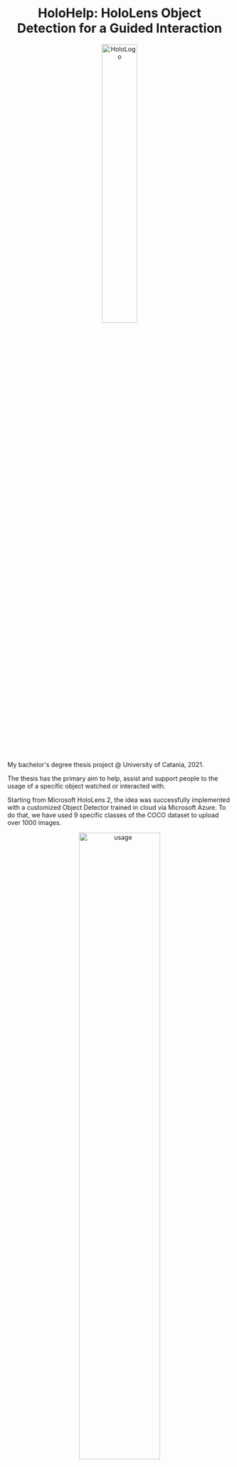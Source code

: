 <h1 align="center"> HoloHelp: HoloLens Object Detection for a Guided Interaction </h1>

<p align="center">
  <img alt="HoloLogo" src="https://user-images.githubusercontent.com/55694345/144706173-1c2131ac-d5e5-4e53-9263-99c84b656ecb.png" width=40% height=40%>
</p><br>

My bachelor's degree thesis project @ University of Catania, 2021.

The thesis has the primary aim to help, assist and support people to the usage of a specific object watched or interacted with.

Starting from Microsoft HoloLens 2, the idea was successfully implemented with a customized Object Detector trained in cloud via Microsoft Azure. To do that, we have used 9 specific classes of the COCO dataset to upload over 1000 images.

<p align="center">
  <img alt="usage" src="https://user-images.githubusercontent.com/55694345/144706320-d010add7-666b-44ae-83d4-0edb81d1f3b2.jpg" width=60% height=60%>
</p><br>

The goal is to make the tool as much manageable and easy to use as possible. Therefore, the idea was to use one simple voice command: HoloHelp. Nothing more. Once pronounced, HoloLens will immediately take a picture, saving the eye gaze coordinates of the object that the user is watching. Once saved the picture with those information, an API request will be sent to Microsoft Azure Custom Vision, and a small audio and AR video guide that explains the usage of the object detected will appear.

## Credits
The thesis has been supervised by the professor [Antonino Furnari](http://www.antoninofurnari.it), in collaboration with [NEXT VISION](https://www.nextvisionlab.it/).
